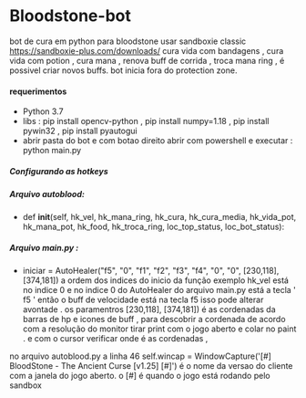 # Bloodstone-bot
bot de cura em python para bloodstone
usar sandboxie classic https://sandboxie-plus.com/downloads/
cura vida com bandagens , cura vida com potion , cura mana , renova buff de corrida , troca mana ring , é possivel criar novos buffs.
bot inicia fora do protection zone.

#### requerimentos
- Python 3.7
- libs : pip install opencv-python , pip install numpy=1.18 , pip install pywin32 , pip install pyautogui
- abrir pasta do bot e com botao direito abrir com powershell e executar :  python  main.py

##### Configurando as hotkeys
##### Arquivo autoblood:
-   def __init__(self, hk_vel, hk_mana_ring, hk_cura, hk_cura_media, hk_vida_pot, hk_mana_pot, hk_food, hk_troca_ring, loc_top_status, loc_bot_status):
##### Arquivo main.py :
- iniciar = AutoHealer("f5", "0", "f1", "f2", "f3", "f4", "0", "0", [230,118], [374,181])
a ordem dos indices do inicio da função exemplo hk_vel está no indice 0 e no indice 0 do AutoHealer do arquivo main.py está a tecla ' f5 ' então o buff de velocidade está na tecla f5 isso pode alterar avontade .
os paramentros [230,118], [374,181]) é as cordenadas da barras de hp e icones de buff , para descobrir a cordenada de acordo com a resolução do monitor tirar print com o jogo aberto e colar no paint . e com o cursor verificar onde é as cordenadas , 

no arquivo autoblood.py  a linha 46
self.wincap = WindowCapture('[#] BloodStone - The Ancient Curse [v1.25] [#]')
é o nome da versao do cliente com a janela do jogo aberto. o [#] é quando o jogo está rodando pelo sandbox
